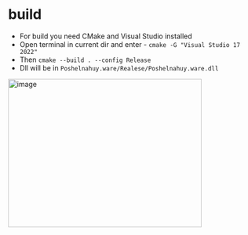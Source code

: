# build
* For build you need CMake and Visual Studio installed
* Open terminal in current dir and enter - ```cmake -G "Visual Studio 17 2022"```
* Then ``` cmake --build . --config Release ```
* Dll will be in ``` Poshelnahuy.ware/Realese/Poshelnahuy.ware.dll ```
<img width="394" height="303" alt="image" src="https://github.com/user-attachments/assets/e19279bb-5a1d-40c3-bcc3-e3a812101715" />
